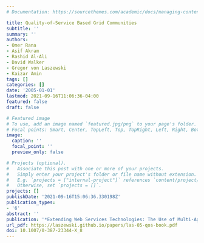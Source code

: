 ```yaml
---
# Documentation: https://sourcethemes.com/academic/docs/managing-content/

title: Quality-of-Service Based Grid Communities
subtitle: ''
summary: ''
authors:
- Omer Rana
- Asif Akram
- Rashid Al-Ali
- David Walker
- Gregor von Laszewski
- Kaizar Amin
tags: []
categories: []
date: '2005-01-01'
lastmod: 2021-09-16T11:06:36-04:00
featured: false
draft: false

# Featured image
# To use, add an image named `featured.jpg/png` to your page's folder.
# Focal points: Smart, Center, TopLeft, Top, TopRight, Left, Right, BottomLeft, Bottom, BottomRight.
image:
  caption: ''
  focal_point: ''
  preview_only: false

# Projects (optional).
#   Associate this post with one or more of your projects.
#   Simply enter your project's folder or file name without extension.
#   E.g. `projects = ["internal-project"]` references `content/project/deep-learning/index.md`.
#   Otherwise, set `projects = []`.
projects: []
publishDate: '2021-09-16T15:06:36.330198Z'
publication_types:
- '6'
abstract: ''
publication: '*Extending Web Services Technologies: The Use of Multi-Agent Approaches*'
url_pdf: https://laszewski.github.io/papers/las-05-qos-book.pdf
doi: 10.1007/0-387-23344-X_8
---
```

